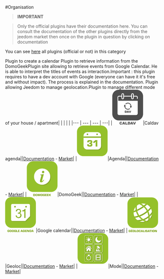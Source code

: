 
#Organisation


>**IMPORTANT**

>Only the official plugins have their documentation here. You can consult the documentation of the other plugins directly from the jeedom market then once on the plugin in question by clicking on documentation


You can see [here](https://market.jeedom.com/index.php?v=d&p=market&type=plugin&categorie=organization) all plugins (official or not) in this category

Plugin to create a calendar Plugin to retrieve information from the DomoGeekPlugin site allowing to retrieve events from Google Calendar. He is able to interpret the titles of events as interaction.Important : this plugin requires to have a dev account with Google (everyone can have it it's free and without impact). The process is explained in the documentation. Plugin allowing Jeedom to manage geolocation.Plugin to manage different mode of your house / apartment| | | | |
|--- | --- | --- | ---|
|<img src="caldav/caldav_icon.png" width="100" />|Caldav agenda||[Documentation](caldav/index.md) - [Market](https://market.jeedom.com/index.php?v=d&p=market_display&id=1149)|
|<img src="calendar/calendar_icon.png" width="100" />|Agenda||[Documentation](calendar/index.md) - [Market](https://market.jeedom.com/index.php?v=d&p=market_display&id=57)|
|<img src="domogeek/domogeek_icon.png" width="100" />|DomoGeek||[Documentation](domogeek/index.md) - [Market](https://market.jeedom.com/index.php?v=d&p=market_display&id=250)|
|<img src="gCalendar/gCalendar_icon.png" width="100" />|Google calendar||[Documentation](gCalendar/index.md) - [Market](https://market.jeedom.com/index.php?v=d&p=market_display&id=3318)|
|<img src="geoloc/geoloc_icon.png" width="100" />|Geoloc||[Documentation](geoloc/index.md) - [Market](https://market.jeedom.com/index.php?v=d&p=market_display&id=12)|
|<img src="mode/mode_icon.png" width="100" />|Mode||[Documentation](mode/index.md) - [Market](https://market.jeedom.com/index.php?v=d&p=market_display&id=1929)|
